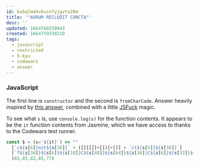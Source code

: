 ```yaml
---
id: ka5qlmd4v6ucnfyjgvtv20m
title: '"AURUM RECLUDIT CUNCTA"'
desc: ''
updated: 1664760259943
created: 1664759338210
tags:
  - javascript
  - restricted
  - 5-kyu
  - codewars
  - answer
---
```


### JavaScript

The first line is `constructor` and the second is `fromCharCode`. Answer heavily inspired by [this answer](https://www.codewars.com/kata/reviews/594a7f6742fc693231000022/groups/60e0577031ed6b0001806469), combined with a little [JSFuck](http://www.jsfuck.com/) magic.

To see what `s` is, use `console.log(s)` for the function contents. It appears to be the `it` function contents from Jasmine, which we have access to thanks to the Codewars test runner.

```js
const $ = (s=`${it}`) => ""
  [`c${s[6]}nst${s[36]}` + ([][[]]+[])[+[]] + `ct${s[6]}${s[36]}`]
  [`f${s[36]}${s[6]}${s[10]}C${s[48]}${s[64]}${s[36]}C${s[6]}${s[32]}${s[33]}`]
  (65,85,82,85,77)
```
